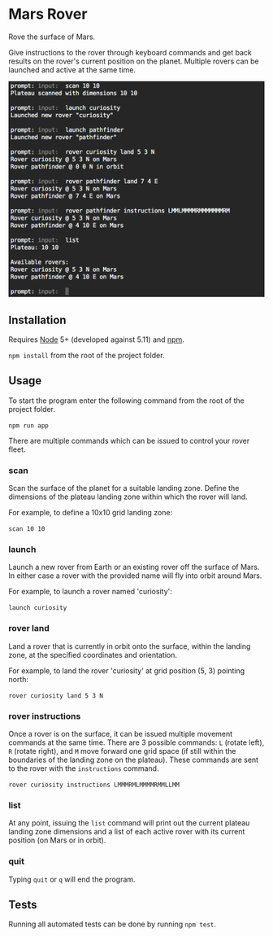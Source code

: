 # Mars Rover

Rove the surface of Mars.

Give instructions to the rover through keyboard commands and get back results
on the rover's current position on the planet. Multiple rovers can be launched
and active at the same time.

![screenshot](screenshot.png)

## Installation

Requires [Node](https://nodejs.org) 5+ (developed against 5.11) and
[npm](https://www.npmjs.com/).

`npm install` from the root of the project folder.

## Usage

To start the program enter the following command from the root of the project
folder.

`npm run app`

There are multiple commands which can be issued to control your rover fleet.

### scan

Scan the surface of the planet for a suitable landing zone. Define the
dimensions of the plateau landing zone within which the rover will land.

For example, to define a 10x10 grid landing zone:

`scan 10 10`

### launch

Launch a new rover from Earth or an existing rover off the surface of Mars. In
either case a rover with the provided name will fly into orbit around Mars.

For example, to launch a rover named 'curiosity':

`launch curiosity`

### rover land

Land a rover that is currently in orbit onto the surface, within the landing
zone, at the specified coordinates and orientation.

For example, to land the rover 'curiosity' at grid position (5, 3) pointing
north:

`rover curiosity land 5 3 N`

### rover instructions

Once a rover is on the surface, it can be issued multiple movement commands at
the same time. There are 3 possible commands: `L` (rotate left), `R` (rotate
right), and `M` move forward one grid space (if still within the boundaries of
the landing zone on the plateau). These commands are sent to the rover with the
`instructions` command.

`rover curiosity instructions LMMMRMLMMMMRMMLLMM`

### list

At any point, issuing the `list` command will print out the current plateau
landing zone dimensions and a list of each active rover with its current
position (on Mars or in orbit).

### quit

Typing `quit` or `q` will end the program.

## Tests

Running all automated tests can be done by running `npm test`.
